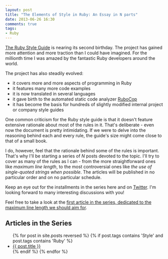 ```yaml
---
layout: post
title: "The Elements of Style in Ruby: An Essay in N parts"
date: 2013-06-26 16:30
comments: true
tags:
- Ruby
---
```


[The Ruby Style Guide](https://github.com/rubocop-hq/ruby-style-guide) is
nearing its second birthday. The project has gained more attention and
more traction than I could have imagined. For the millionth time I was
amazed by the fantastic Ruby developers around the world.

The project has also steadily evolved:

- it covers more and more aspects of programming in Ruby
- it features many more code examples
- it is now translated in several languages
- it gave birth to the automated static code analyzer [RuboCop](https://github.com/rubocop-hq/rubocop)
- it has become the basis for hundreds of slightly modified internal project or company style guides

One common criticism for the Ruby style guide is that it doesn't
feature extensive rationale about most of the rules in it. That's
deliberate - even now the document is pretty intimidating. If we were
to delve into the reasoning behind each and every rule, the guide's
size might come close to that of a small book.

I do, however, feel that the rationale behind some of the rules is
important. That's why I'll be starting a series of *N* posts devoted
to the topic. I'll try to cover as many of the rules as I can - from
the more straightforward ones like _maximum line length_, to the most
controversial ones like _the use of single-quoted strings when
possible_. The articles will be published in no particular order and
on no particular schedule.

Keep an eye out for the installments in the series here and on
[Twitter](http://twitter.com/bbatsov). I'm looking forward to many
interesting discussions with you!

Feel free to take a look at the
[first article in the series, dedicated to the maximum line length we should aim for](/articles/2013/06/26/the-elements-of-style-in-ruby-number-1-maximum-line-length/).

## Articles in the Series

<ul>
{% for post in site.posts reversed %}
  {% if post.tags contains 'Style' and post.tags contains 'Ruby' %}
    <li><a href="{{ post.url }}">{{ post.title }}</a></li>
  {% endif %}  <!-- tags if -->
{% endfor %} <!-- posts for -->
</ul>
